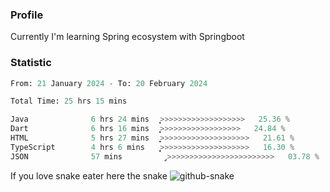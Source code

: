 ### Profile 

Currently I'm learning Spring ecosystem with Springboot

### Statistic
<!--START_SECTION:waka-->

```python
From: 21 January 2024 - To: 20 February 2024

Total Time: 25 hrs 15 mins

Java              6 hrs 24 mins   ͎͎͎͎͎͎>>>>>>>>>>>>>>>>>>>   25.36 %
Dart              6 hrs 16 mins   ͎͎͎͎͎͎͕>>>>>>>>>>>>>>>>>>   24.84 %
HTML              5 hrs 27 mins   ͎͎͎͎͎>>>>>>>>>>>>>>>>>>>>   21.61 %
TypeScript        4 hrs 6 mins    ͎͎͎͎͙>>>>>>>>>>>>>>>>>>>>   16.30 %
JSON              57 mins         ̡>>>>>>>>>>>>>>>>>>>>>>>>   03.78 %
```

<!--END_SECTION:waka-->

If you love snake eater here the snake 
<picture>
  <source media="(prefers-color-scheme: dark)" srcset="https://github.com/pradana4648/pradana4648/blob/c0566a83ca6ea5f2e46bab00e717c4c82b4b5c4c/github-contribution-grid-snake-dark.svg" />
  <source media="(prefers-color-scheme: light)" srcset="https://github.com/pradana4648/pradana4648/blob/c0566a83ca6ea5f2e46bab00e717c4c82b4b5c4c/github-contribution-grid-snake.svg" />
  <img alt="github-snake" src="https://github.com/pradana4648/pradana4648/blob/c0566a83ca6ea5f2e46bab00e717c4c82b4b5c4c/github-contribution-grid-snake.svg" />
</picture>
